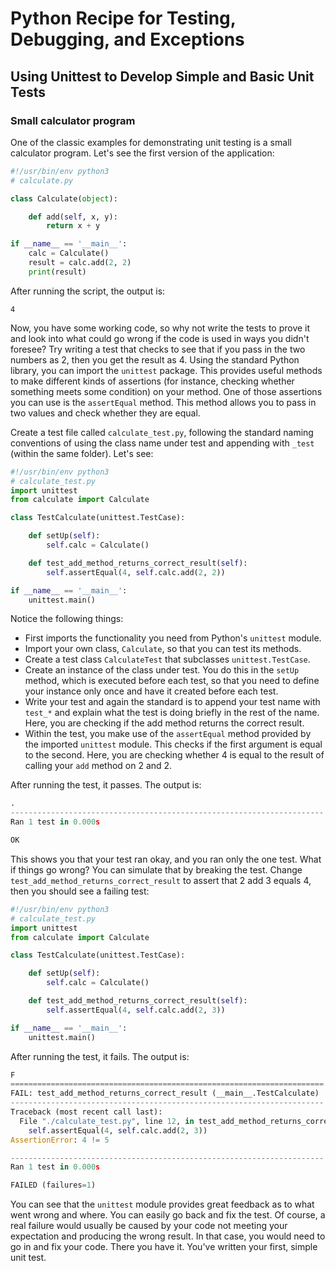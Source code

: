 # Python Recipe for Testing, Debugging, and Exceptions

## Using Unittest to Develop Simple and Basic Unit Tests

### Small calculator program

One of the classic examples for demonstrating unit testing is a small 
calculator program. Let's see the first version of the application:

```python
#!/usr/bin/env python3
# calculate.py

class Calculate(object):

    def add(self, x, y):
        return x + y

if __name__ == '__main__':
    calc = Calculate()
    result = calc.add(2, 2)
    print(result)
```

After running the script, the output is:

```
4
```

Now, you have some working code, so why not write the tests to prove it 
and look into what could go wrong if the code is used in ways you didn't 
foresee? Try writing a test that checks to see that if you pass in the 
two numbers as 2, then you get the result as 4. Using the standard 
Python library, you can import the `unittest` package. This provides 
useful methods to make different kinds of assertions (for instance, 
checking whether something meets some condition) on your method. One of 
those assertions you can use is the `assertEqual` method. This method 
allows you to pass in two values and check whether they are equal.

Create a test file called `calculate_test.py`, following the standard 
naming conventions of using the class name under test and appending 
with `_test` (within the same folder). Let's see:

```python
#!/usr/bin/env python3
# calculate_test.py
import unittest
from calculate import Calculate

class TestCalculate(unittest.TestCase):

    def setUp(self):
        self.calc = Calculate()

    def test_add_method_returns_correct_result(self):
        self.assertEqual(4, self.calc.add(2, 2))

if __name__ == '__main__':
    unittest.main()
```

Notice the following things:

* First imports the functionality you need from Python's `unittest` 
module.
* Import your own class, `Calculate`, so that you can test its methods.
* Create a test class `CalculateTest` that 
subclasses `unittest.TestCase`.
* Create an instance of the class under test. You do this in the `setUp` 
method, which is executed before each test, so that you need to define 
your instance only once and have it created before each test.
* Write your test and again the standard is to append your test name 
with `test_*` and explain what the test is doing briefly in the rest of 
the name. Here, you are checking if the add method returns the correct 
result.
* Within the test, you make use of the `assertEqual` method provided by 
the imported `unittest` module. This checks if the first argument is 
equal to the second. Here, you are checking whether 4 is equal to the
result of calling your `add` method on 2 and 2.

After running the test, it passes. The output is:

```python
.
----------------------------------------------------------------------
Ran 1 test in 0.000s

OK
```

This shows you that your test ran okay, and you ran only the one test. 
What if things go wrong? You can simulate that by breaking the test. 
Change `test_add_method_returns_correct_result` to assert that 2 add 3 
equals 4, then you should see a failing test:

```python
#!/usr/bin/env python3
# calculate_test.py
import unittest
from calculate import Calculate

class TestCalculate(unittest.TestCase):

    def setUp(self):
        self.calc = Calculate()

    def test_add_method_returns_correct_result(self):
        self.assertEqual(4, self.calc.add(2, 3))

if __name__ == '__main__':
    unittest.main()
```

After running the test, it fails. The output is:

```python
F
======================================================================
FAIL: test_add_method_returns_correct_result (__main__.TestCalculate)
----------------------------------------------------------------------
Traceback (most recent call last):
  File "./calculate_test.py", line 12, in test_add_method_returns_correct_result
    self.assertEqual(4, self.calc.add(2, 3))
AssertionError: 4 != 5

----------------------------------------------------------------------
Ran 1 test in 0.000s

FAILED (failures=1)
```

You can see that the `unittest` module provides great feedback as to 
what went wrong and where. You can easily go back and fix the test. Of 
course, a real failure would usually be caused by your code not meeting 
your expectation and producing the wrong result. In that case, you would 
need to go in and fix your code. There you have it. You've written your 
first, simple unit test.
